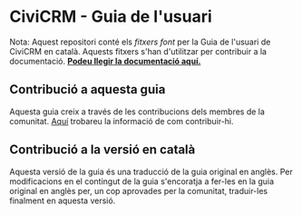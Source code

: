 # CiviCRM - Guia de l'usuari

Nota: Aquest repositori conté els _fitxers font_ per la Guia de l'usuari de CiviCRM en català. Aquests fitxers s'han d'utilitzar per contribuir a la documentació. **[Podeu llegir la documentació aquí.  
](https://docs.civicrm.org/user/en/stable/)**

## Contribució a aquesta guia
Aquesta guia creix a través de les contribucions dels membres de la comunitat. [Aquí](https://docs.civicrm.org/user/en/latest/the-civicrm-community/contributing-to-this-manual/) trobareu la informació de com contribuir-hi.

## Contribució a la versió en català
Aquesta versió de la guia és una traducció de la guia original en anglès. Per modificacions en el contingut de la guia s'encoratja a fer-les en la guia original en anglès per, un cop aprovades per la comunitat, traduir-les finalment en aquesta versió.
